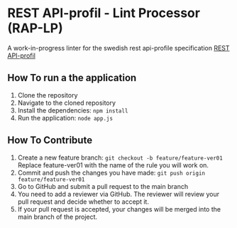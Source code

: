 # REST API-profil - Lint Processor (RAP-LP)
A work-in-progress linter for the swedish rest api-profile specification
[REST API-profil](https://dev.dataportal.se/rest-api-profil)


## How To run a the application

1. Clone the repository
2. Navigate to the cloned repository
3. Install the dependencies: `npm install`
4. Run the application: `node app.js`

## How To Contribute

1. Create a new feature branch:
`git checkout -b feature/feature-ver01`
Replace feature-ver01 with the name of the rule you will work on.
2. Commit and push the changes you have made:
`git push origin feature/feature-ver01` 
3. Go to GitHub and submit a pull request to the main branch
4. You need to add a reviewer via GitHub. The reviewer will review your pull request and decide whether to accept it.
5. If your pull request is accepted, your changes will be merged into the main branch of the project.

